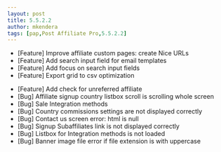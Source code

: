 ```yaml
---
layout: post
title: 5.5.2.2
author: mkendera
tags: [pap,Post Affiliate Pro,5.5.2.2]
---
```


- [Feature] Improve affiliate custom pages: create Nice URLs
- [Feature] Add search input field for email templates
- [Feature] Add focus on search input fields
- [Feature] Export grid to csv optimization

<!--more-->

- [Feature] Add check for unreferred affiliate
- [Bug] Affiliate signup country listbox scroll is scrolling whole screen
- [Bug] Sale Integration methods
- [Bug] Country commissions settings are not displayed correctly
- [Bug] Contact us screen error: html is null
- [Bug] Signup Subaffiliates link is not displayed correctly
- [Bug] Listbox for Integration methods is not loaded
- [Bug] Banner image file error if file extension is with uppercase
